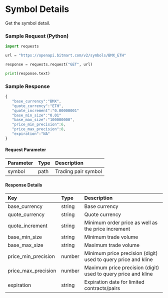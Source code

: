 # Symbol Details

Get the symbol detail.

### Sample Request \(Python\)

```py
import requests

url = "https://openapi.bitmart.com/v2/symbols/BMX_ETH"

response = requests.request("GET", url)

print(response.text)
```

### Sample Response

```js
{
   "base_currency":"BMX",
   "quote_currency":"ETH",
   "quote_increment":"0.00000001"
   "base_min_size":"0.01"
   "base_max_size":"100000000",
   "price_min_precision":6,
   "price_max_precision":8,
   "expiration":"NA"
}
```

#### Request Parameter

| Parameter | Type | Description |
| :--- | :--- | :--- |
| symbol | path | Trading pair symbol |

#### Response Details

| Key | Type | Description |
| :--- | :--- | :--- |
| base\_currency | string | Base currency |
| quote\_currency | string | Quote currency |
| quote\_increment | string | Minimum order price as well as the price increment |
| base\_min\_size | string | Minimum trade volume |
| base\_max\_size | string | Maximum trade volume |
| price\_min\_precision | number | Minimum price precision (digit) used to query price and kline |
| price\_max\_precision | number | Maximum price precision (digit) used to query price and kline |
| expiration | string | Expiration date for limited contracts/pairs |



